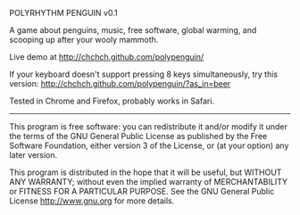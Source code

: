 POLYRHYTHM PENGUIN v0.1

A game about penguins, music, free software, global warming, and scooping up
after your wooly mammoth.

Live demo at http://chchch.github.com/polypenguin/

If your keyboard doesn't support pressing 8 keys simultaneously, try this 
version: http://chchch.github.com/polypenguin/?as_in=beer

Tested in Chrome and Firefox, probably works in Safari.

---

This program is free software: you can redistribute it and/or modify
it under the terms of the GNU General Public License as published by
the Free Software Foundation, either version 3 of the License, or
(at your option) any later version.

This program is distributed in the hope that it will be useful,
but WITHOUT ANY WARRANTY; without even the implied warranty of
MERCHANTABILITY or FITNESS FOR A PARTICULAR PURPOSE.  See the
GNU General Public License <http://www.gnu.org> for more details.
